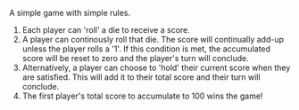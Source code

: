 A simple game with simple rules.

1. Each player can 'roll' a die to receive a score.
2. A player can continously roll that die. The score will continually add-up unless the player rolls a '1'. If this condition is met, the accumulated score will be reset to zero and the player's turn will conclude.
3. Alternatively, a player can choose to 'hold' their current score when they are satisfied. This will add it to their total score and their turn will conclude.
4. The first player's total score to accumulate to 100 wins the game!
